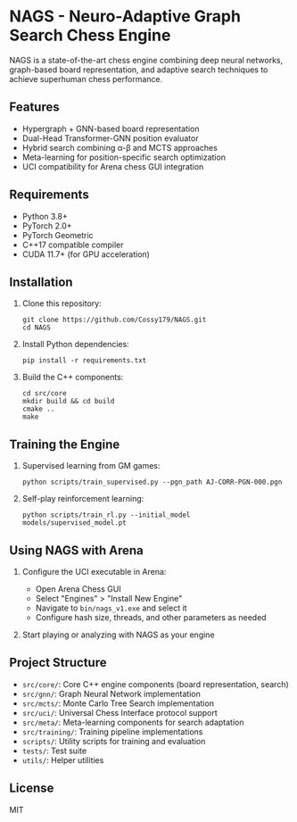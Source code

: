 # NAGS - Neuro-Adaptive Graph Search Chess Engine

NAGS is a state-of-the-art chess engine combining deep neural networks, graph-based board representation, and adaptive search techniques to achieve superhuman chess performance.

## Features

- Hypergraph + GNN-based board representation
- Dual-Head Transformer-GNN position evaluator
- Hybrid search combining α-β and MCTS approaches
- Meta-learning for position-specific search optimization
- UCI compatibility for Arena chess GUI integration

## Requirements

- Python 3.8+
- PyTorch 2.0+
- PyTorch Geometric
- C++17 compatible compiler
- CUDA 11.7+ (for GPU acceleration)

## Installation

1. Clone this repository:
   ```
   git clone https://github.com/Cossy179/NAGS.git
   cd NAGS
   ```

2. Install Python dependencies:
   ```
   pip install -r requirements.txt
   ```

3. Build the C++ components:
   ```
   cd src/core
   mkdir build && cd build
   cmake ..
   make
   ```

## Training the Engine

1. Supervised learning from GM games:
   ```
   python scripts/train_supervised.py --pgn_path AJ-CORR-PGN-000.pgn
   ```

2. Self-play reinforcement learning:
   ```
   python scripts/train_rl.py --initial_model models/supervised_model.pt
   ```

## Using NAGS with Arena

1. Configure the UCI executable in Arena:
   - Open Arena Chess GUI
   - Select "Engines" > "Install New Engine"
   - Navigate to `bin/nags_v1.exe` and select it
   - Configure hash size, threads, and other parameters as needed

2. Start playing or analyzing with NAGS as your engine

## Project Structure

- `src/core/`: Core C++ engine components (board representation, search)
- `src/gnn/`: Graph Neural Network implementation
- `src/mcts/`: Monte Carlo Tree Search implementation
- `src/uci/`: Universal Chess Interface protocol support
- `src/meta/`: Meta-learning components for search adaptation
- `src/training/`: Training pipeline implementations
- `scripts/`: Utility scripts for training and evaluation
- `tests/`: Test suite
- `utils/`: Helper utilities

## License

MIT 